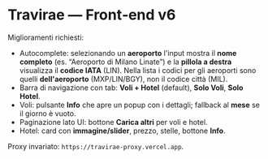 
# Travirae — Front‑end v6
Miglioramenti richiesti:
- Autocomplete: selezionando un **aeroporto** l'input mostra il **nome completo** (es. “Aeroporto di Milano Linate”) e la **pillola a destra** visualizza il **codice IATA** (LIN). Nella lista i codici per gli aeroporti sono quelli **dell'aeroporto** (MXP/LIN/BGY), non il codice città (MIL).
- Barra di navigazione con tab: **Voli + Hotel** (default), **Solo Voli**, **Solo Hotel**.
- Voli: pulsante **Info** che apre un popup con i dettagli; fallback al **mese** se il giorno è vuoto.
- Paginazione lato UI: bottone **Carica altri** per voli e hotel.
- Hotel: card con **immagine/slider**, prezzo, stelle, bottone **Info**.

Proxy invariato: `https://travirae-proxy.vercel.app`.

